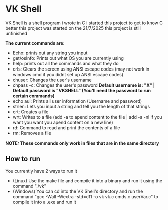 # VK Shell
VK Shell is a shell program i wrote in C
i started this project to get to know C better
this project was started on the 21/7/2025
this project is still unfinished

**The current commands are:**
* Echo: prints out any string you input
* get/osInfo: Prints out what OS you are currently using
* help: prints out all the commands and what they do
* crls: Clears the screen using ANSI escape codes (may not work in windows cmd if you didnt set up ANSI escape codes)
* chuser: Changes the user's username
* chpass -c: Changes the user's password
**Default username is: "X" | Default password is "VKSHELL" (You'll need the password to run certain commands)**
* echo aui: Prints all user information (Username and password)
* strlen: Lets you input a string and tell you the length of that strings
* crt: Creates a file
* wrt: Writes to a file (add -a to apend content to the file | add -a -nl if you want you want you apend content on a new line)
* rd: Command to read and print the contents of a file
* rm: Removes a file

**NOTE: These commands only work in files that are in the same directory**

## How to run
You currently have 2 ways to run it
* (Linux) Use the make file and compile it into a binary and run it using the command "./vk"
* (Windows) You can cd into the VK Shell's directory and run the command "gcc -Wall -Wextra -std=c11 -o vk vk.c cmds.c userVar.c" to compile it into a .exe and run it
